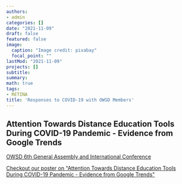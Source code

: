 ```yaml
---
authors:
- admin
categories: []
date: "2021-11-09"
draft: false
featured: false
image:
  caption: "Image credit: pixabay"
  focal_point: ""
lastMod: "2021-11-09"
projects: []
subtitle: 
summary: 
math: true
tags: 
- RETINA
title: 'Responses to COVID-19 with OWSD Members'
---
```


## Attention Towards Distance Education Tools During COVID-19 Pandemic - Evidence from Google Trends

[OWSD 6th General Assembly and International Conference](https://owsd.net/news/news-events/owsd-6th-general-assembly-and-international-conference)

[Checkout our poster on "Attention Towards Distance Education Tools During COVID-19 Pandemic - Evidence from Google Trends"](https://prital.netlify.app/talk/owsdga62021/)

